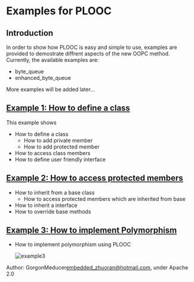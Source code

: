 # Examples for PLOOC
## Introduction
In order to show how PLOOC is easy and simple to use, examples are provided to demostrate diffrent aspects of the new OOPC method. Currently, the available examples are:

- byte_queue
- enhanced_byte_queue

More examples will be added later...

## [Example 1: How to define a class](https://github.com/GorgonMeducer/PLOOC/tree/master/example/byte_queue)
This example shows
- How to define a class
    - How to add private member
    - How to add protected member
- How to access class members
- How to define user friendly interface

## [Example 2: How to access protected members](https://github.com/GorgonMeducer/PLOOC/tree/master/example/enhanced_byte_queue)
- How to inherit from a base class
    - How to access protected members which are inherited from base
- How to inherit a interface
- How to override base methods

## [Example 3: How to implement Polymorphism ](https://github.com/GorgonMeducer/PLOOC/tree/master/example/trace)

- How to implement polymorphism using PLOOC

  ![example3](https://github.com/GorgonMeducer/PLOOC/blob/master/example/picture/example3.png?raw=true)


Author:  GorgonMeducer<embedded_zhuoran@hotmail.com>,  under Apache 2.0
